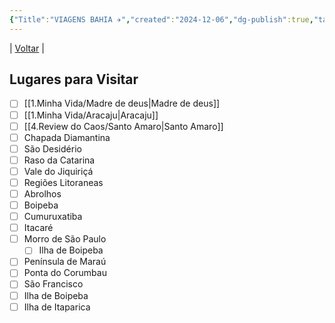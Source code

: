 ```yaml
---
{"Title":"VIAGENS BAHIA ✈️","created":"2024-12-06","dg-publish":true,"tags":["pessoal/list","pessoal/viagem"],"permalink":"/1-minha-vida/bahia/","dgPassFrontmatter":true}
---
```


| [Voltar](index) | 
## Lugares para Visitar
- [ ] [[1.Minha Vida/Madre de deus\|Madre de deus]]
- [ ] [[1.Minha Vida/Aracaju\|Aracaju]]
- [ ] [[4.Review do Caos/Santo Amaro\|Santo Amaro]]
- [ ] Chapada Diamantina
- [ ] São Desidério
- [ ] Raso da Catarina
- [ ] Vale do Jiquiriçá
- [ ] Regiões Litoraneas
- [ ] Abrolhos
- [ ] Boipeba
- [ ] Cumuruxatiba
- [ ] Itacaré
- [ ] Morro de São Paulo
    - [ ] Ilha de Boipeba
- [ ] Península de Maraú
- [ ] Ponta do Corumbau
- [ ] São Francisco
- [ ] Ilha de Boipeba
- [ ] Ilha de Itaparica
